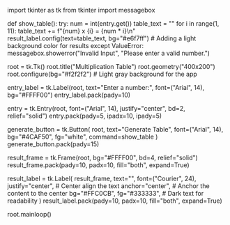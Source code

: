 import tkinter as tk
from tkinter import messagebox


def show_table():
    try:
        num = int(entry.get())
        table_text = ""
        for i in range(1, 11):
            table_text += f"{num} x {i} = {num * i}\n"
        result_label.config(text=table_text, bg="#e6f7ff")  # Adding a light background color for results
    except ValueError:
        messagebox.showerror("Invalid Input", "Please enter a valid number.")


root = tk.Tk()
root.title("Multiplication Table")
root.geometry("400x200")
root.configure(bg="#f2f2f2")  # Light gray background for the app


entry_label = tk.Label(root, text="Enter a number:", font=("Arial", 14), bg="#FFFF00")
entry_label.pack(pady=10)

entry = tk.Entry(root, font=("Arial", 14), justify="center", bd=2, relief="solid")
entry.pack(pady=5, ipadx=10, ipady=5)


generate_button = tk.Button(
    root, text="Generate Table", font=("Arial", 14), bg="#4CAF50", fg="white", command=show_table
)
generate_button.pack(pady=15)


result_frame = tk.Frame(root, bg="#FFFF00", bd=4, relief="solid")
result_frame.pack(pady=10, padx=10, fill="both", expand=True)


result_label = tk.Label(
    result_frame, 
    text="", 
    font=("Courier", 24), 
    justify="center",  # Center align the text
    anchor="center",   # Anchor the content to the center
    bg="#FFC0CB", 
    fg="#333333",      # Dark text for readability
)
result_label.pack(pady=10, padx=10, fill="both", expand=True)


root.mainloop()
